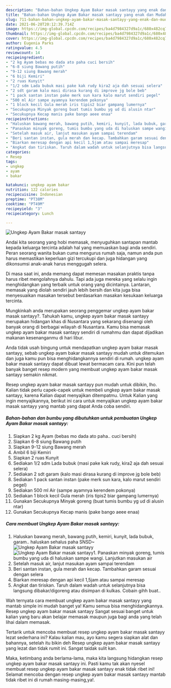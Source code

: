 ```yaml
---
description: "Bahan-bahan Ungkep Ayam Bakar masak santayy yang enak dan Mudah Dibuat"
title: "Bahan-bahan Ungkep Ayam Bakar masak santayy yang enak dan Mudah Dibuat"
slug: 711-bahan-bahan-ungkep-ayam-bakar-masak-santayy-yang-enak-dan-mudah-dibuat
date: 2021-06-28T20:12:39.714Z
image: https://img-global.cpcdn.com/recipes/ba4d7984327d9a1c/680x482cq70/ungkep-ayam-bakar-masak-santayy-foto-resep-utama.jpg
thumbnail: https://img-global.cpcdn.com/recipes/ba4d7984327d9a1c/680x482cq70/ungkep-ayam-bakar-masak-santayy-foto-resep-utama.jpg
cover: https://img-global.cpcdn.com/recipes/ba4d7984327d9a1c/680x482cq70/ungkep-ayam-bakar-masak-santayy-foto-resep-utama.jpg
author: Eugenia Parks
ratingvalue: 4.5
reviewcount: 14
recipeingredient:
- "2 kg Ayam bebas mo dada ato paha cuci bersih"
- "6-8 siung Bawang putih"
- "9-12 siung Bawang merah"
- "6 biji Kemiri"
- "2 ruas Kunyit"
- "1/2 sdm Lada bubuk masi pake kak rudy kira2 aja dah sesuai selera"
- "2 sdt garam kalo masi dirasa kurang di improve jg bole beb"
- "1 pack santan instan pake merk sun kara kalo marut sendiri pegel"
- "500 ml Air sampe ayamnya kerendem pokonya"
- "1 block kecil Gula merah iris tipis2 biar gampang lumernya"
- "Secukupnya Minyak goreng buat tumis bumbu yg ud di alusin ntar"
- "Secukupnya Kecap manis pake bango aeee enaa"
recipeinstructions:
- "Haluskan bawang merah, bawang putih, kemiri, kunyit, lada bubuk, garam.. haluskan sehalus paha SNSD~"
- "Panaskan minyak goreng, tumis bumbu yang uda di haluskan sampe wangi. Lanjutkan masukan air"
- "Setelah masuk air, lanjut masukan ayam sampai terendam"
- "Beri santan instan, gula merah dan kecap. Tambahkan garam sesuai dengan selera"
- "Biarkan meresap dengan api kecil 1,5jam atau sampai meresap"
- "Angkat dan tiriskan. Taruh dalam wadah untuk selanjutnya bisa langsung dibakar/digoreng atau disimpan di kulkas. Cobain gihh buat.."
categories:
- Resep
tags:
- ungkep
- ayam
- bakar

katakunci: ungkep ayam bakar 
nutrition: 122 calories
recipecuisine: Indonesian
preptime: "PT38M"
cooktime: "PT49M"
recipeyield: "3"
recipecategory: Lunch

---
```



![Ungkep Ayam Bakar masak santayy](https://img-global.cpcdn.com/recipes/ba4d7984327d9a1c/680x482cq70/ungkep-ayam-bakar-masak-santayy-foto-resep-utama.jpg)

Andai kita seorang yang hobi memasak, menyuguhkan santapan mantab kepada keluarga tercinta adalah hal yang memuaskan bagi anda sendiri. Peran seorang  wanita bukan cuma mengurus rumah saja, namun anda pun harus memastikan keperluan gizi tercukupi dan juga hidangan yang dikonsumsi anak-anak harus menggugah selera.

Di masa  saat ini, anda memang dapat memesan masakan praktis tanpa harus ribet mengolahnya dahulu. Tapi ada juga mereka yang selalu ingin menghidangkan yang terbaik untuk orang yang dicintainya. Lantaran, memasak yang diolah sendiri jauh lebih bersih dan kita juga bisa menyesuaikan masakan tersebut berdasarkan masakan kesukaan keluarga tercinta. 



Mungkinkah anda merupakan seorang penggemar ungkep ayam bakar masak santayy?. Tahukah kamu, ungkep ayam bakar masak santayy merupakan hidangan khas di Nusantara yang sekarang disenangi oleh banyak orang di berbagai wilayah di Nusantara. Kamu bisa memasak ungkep ayam bakar masak santayy sendiri di rumahmu dan dapat dijadikan makanan kesenanganmu di hari libur.

Anda tidak usah bingung untuk mendapatkan ungkep ayam bakar masak santayy, sebab ungkep ayam bakar masak santayy mudah untuk ditemukan dan juga kamu pun bisa menghidangkannya sendiri di rumah. ungkep ayam bakar masak santayy dapat dibuat lewat bermacam cara. Kini pun telah banyak banget resep modern yang membuat ungkep ayam bakar masak santayy semakin nikmat.

Resep ungkep ayam bakar masak santayy pun mudah untuk dibikin, lho. Kalian tidak perlu capek-capek untuk membeli ungkep ayam bakar masak santayy, karena Kalian dapat menyajikan ditempatmu. Untuk Kalian yang ingin menyajikannya, berikut ini cara untuk menyajikan ungkep ayam bakar masak santayy yang mantab yang dapat Anda coba sendiri.

<!--inarticleads1-->

##### Bahan-bahan dan bumbu yang dibutuhkan untuk pembuatan Ungkep Ayam Bakar masak santayy:

1. Siapkan 2 kg Ayam (bebas mo dada ato paha.. cuci bersih)
1. Siapkan 6-8 siung Bawang putih
1. Siapkan 9-12 siung Bawang merah
1. Ambil 6 biji Kemiri
1. Siapkan 2 ruas Kunyit
1. Sediakan 1/2 sdm Lada bubuk (masi pake kak rudy, kira2 aja dah sesuai selera)
1. Sediakan 2 sdt garam (kalo masi dirasa kurang di improve jg bole beb)
1. Sediakan 1 pack santan instan (pake merk sun kara, kalo marut sendiri pegel)
1. Sediakan 500 ml Air (sampe ayamnya kerendem pokonya)
1. Sediakan 1 block kecil Gula merah (iris tipis2 biar gampang lumernya)
1. Gunakan Secukupnya Minyak goreng (buat tumis bumbu yg ud di alusin ntar)
1. Gunakan Secukupnya Kecap manis (pake bango aeee enaa)




<!--inarticleads2-->

##### Cara membuat Ungkep Ayam Bakar masak santayy:

1. Haluskan bawang merah, bawang putih, kemiri, kunyit, lada bubuk, garam.. haluskan sehalus paha SNSD~
<img src="https://img-global.cpcdn.com/steps/c2f7f61d8dd7db57/160x128cq70/ungkep-ayam-bakar-masak-santayy-langkah-memasak-1-foto.jpg" alt="Ungkep Ayam Bakar masak santayy"><img src="https://img-global.cpcdn.com/steps/b888b347718cf87b/160x128cq70/ungkep-ayam-bakar-masak-santayy-langkah-memasak-1-foto.jpg" alt="Ungkep Ayam Bakar masak santayy">1. Panaskan minyak goreng, tumis bumbu yang uda di haluskan sampe wangi. Lanjutkan masukan air
1. Setelah masuk air, lanjut masukan ayam sampai terendam
1. Beri santan instan, gula merah dan kecap. Tambahkan garam sesuai dengan selera
1. Biarkan meresap dengan api kecil 1,5jam atau sampai meresap
1. Angkat dan tiriskan. Taruh dalam wadah untuk selanjutnya bisa langsung dibakar/digoreng atau disimpan di kulkas. Cobain gihh buat..




Wah ternyata cara membuat ungkep ayam bakar masak santayy yang mantab simple ini mudah banget ya! Kamu semua bisa menghidangkannya. Resep ungkep ayam bakar masak santayy Sangat sesuai banget untuk kalian yang baru akan belajar memasak maupun juga bagi anda yang telah lihai dalam memasak.

Tertarik untuk mencoba membuat resep ungkep ayam bakar masak santayy lezat sederhana ini? Kalau kalian mau, ayo kamu segera siapkan alat dan bahannya, setelah itu bikin deh Resep ungkep ayam bakar masak santayy yang lezat dan tidak rumit ini. Sangat taidak sulit kan. 

Maka, ketimbang anda berlama-lama, maka kita langsung hidangkan resep ungkep ayam bakar masak santayy ini. Pasti kamu tak akan nyesel membuat resep ungkep ayam bakar masak santayy enak tidak ribet ini! Selamat mencoba dengan resep ungkep ayam bakar masak santayy mantab tidak ribet ini di rumah masing-masing,ya!.


